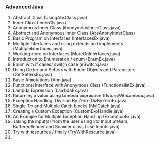 ### Advanced Java
1. Abstract Class (UsingAbsClass.java)
2. Inner Class (InnerCls.java)
3. Anonymous Inner Class (AnonymousInnerClass.java)
4. Abstract and Anonymous Inner Class (AbsAnonyInnerClass)
5. Basic Program on Interfaces (InterfacesEx.java)
6. Multiple Interfaces and using extends and implements (MultipleInterfaces.java)
7. Working more on Interfaces (MoreOnInterfaces.java)
8. Introduction to Enumeration / enum (EnumEx.java)
9. Enum with if cases/ switch case (eSwitch.java)
10. Using Getter and Setters with Enum Objects and Parameters (GetSettersEx.java)
11. Basic Annotations (Ann.java)
12. Functional Interface with Anonymous Class (FunctionalIntEx.java)
13. Lambda Expression (LambdaEx.java)
14. Returning a value using Lambda expression (ReturnWithLambda.java)
15. Exception Handling: Division By Zero (DivByZeroEx.java)
16. Single Try and Multiple Catch blocks (MulCatch.java)
17. Creating a Custom Exception (CustomExpHandle.java)
18. An Example for Multiple Exception Handling (ExceptionEx.java)
20. Taking the input(s) from the user using Std Input Stream, BufferedReader and
Scanner class (UserInputs.java)
21. Try with resources / finally (TryWithResource.java)
22. 
